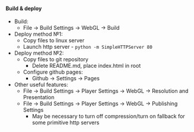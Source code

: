 #### Build & deploy
* Build:
    * File -> Build Settings -> WebGL -> Build
* Deploy method №1:
    * Copy files to linux server
    * Launch http server - `python -m SimpleHTTPServer 80`
* Deploy method №2:
    * Copy files to git repository
        * Delete README.md, place index.html in root
    * Configure github pages:
        * Github -> Settings -> Pages
* Other useful features:
    * File -> Build Settings -> Player Settings -> WebGL -> Resolution and Presentation
    * File -> Build Settings -> Player Settings -> WebGL -> Publishing Settings
        * May be necessary to turn off compression/turn on fallback for some primitive http servers
